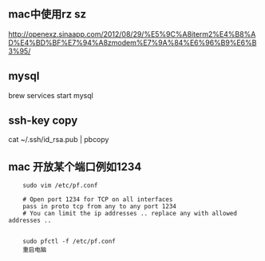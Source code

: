 mac中使用rz sz
---
http://openexz.sinaapp.com/2012/08/29/%E5%9C%A8iterm2%E4%B8%AD%E4%BD%BF%E7%94%A8zmodem%E7%9A%84%E6%96%B9%E6%B3%95/


mysql
---
brew services start mysql

ssh-key copy
---
cat ~/.ssh/id_rsa.pub | pbcopy


mac 开放某个端口例如1234
---

		sudo vim /etc/pf.conf

		# Open port 1234 for TCP on all interfaces
		pass in proto tcp from any to any port 1234
		# You can limit the ip addresses .. replace any with allowed addresses ..


		sudo pfctl -f /etc/pf.conf
		重启电脑
